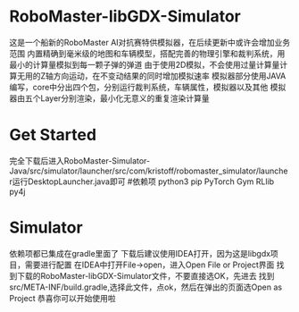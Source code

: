 # RoboMaster-libGDX-Simulator
这是一个船新的RoboMaster AI对抗赛特供模拟器，在后续更新中或许会增加业务范围
内置精确到毫米级的地图和车辆模型，搭配完善的物理引擎和裁判系统，用最小的计算量模拟到每一颗子弹的弹道
由于使用2D模拟，不会使用过量计算量计算无用的Z轴方向运动，在不变动结果的同时增加模拟速率
模拟器部分使用JAVA编写，core中分出四个包，分别运行裁判系统，车辆属性，模拟器以及其他
模拟器由五个Layer分别渲染，最小化无意义的重复渲染计算量
# Get Started
完全下载后进入RoboMaster-Simulator-Java/src/simulator/launcher/src/com/kristoff/robomaster_simulator/launcher运行DesktopLauncher.java即可
#依赖项
python3
pip
PyTorch
Gym
RLlib
py4j
# Simulator
依赖项都已集成在gradle里面了
下载后建议使用IDEA打开，因为这是libgdx项目，需要进行配置
在IDEA中打开File→open，进入Open File or Project界面
找到下载的RoboMaster-libGDX-Simulator文件，不要直接选OK，先进去
找到src/META-INF/build.gradle,选择此文件，点ok，然后在弹出的页面选Open as Project
恭喜你可以开始使用啦
